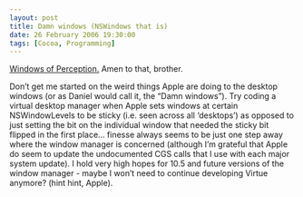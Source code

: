 ```yaml
---
layout: post
title: Damn windows (NSWindows that is)
date: 26 February 2006 19:30:00
tags: [Cocoa, Programming]
---
```


[Windows of Perception.][1] Amen to that, brother.

Don’t get me started on the weird things Apple are doing to the desktop windows (or as Daniel would call it, the “Damn windows”). Try coding a virtual desktop manager when Apple sets windows at certain NSWindowLevels to be sticky (i.e. seen across all ‘desktops’) as opposed to just setting the bit on the individual window that needed the sticky bit flipped in the first place… finesse always seems to be just one step away where the window manager is concerned (although I’m grateful that Apple do seem to update the undocumented CGS calls that I use with each major system update). I hold very high hopes for 10.5 and future versions of the window manager - maybe I won’t need to continue developing Virtue anymore? (hint hint, Apple).

 [1]: http://www.red-sweater.com/blog/97/windows-of-perception
